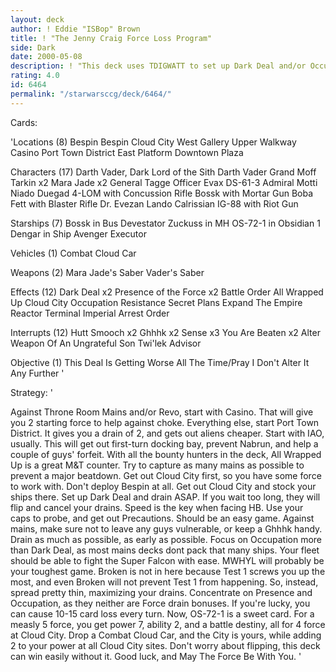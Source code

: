 ```yaml
---
layout: deck
author: ! Eddie "ISBop" Brown
title: ! "The Jenny Craig Force Loss Program"
side: Dark
date: 2000-05-08
description: ! "This deck uses TDIGWATT to set up Dark Deal and/or Occupation, drains for a ton, and has great power to back it up."
rating: 4.0
id: 6464
permalink: "/starwarsccg/deck/6464/"
---
```

Cards: 

'Locations (8)
Bespin
Bespin Cloud City
West Gallery
Upper Walkway
Casino
Port Town District
East Platform
Downtown Plaza

Characters (17)
Darth Vader, Dark Lord of the Sith
Darth Vader
Grand Moff Tarkin x2
Mara Jade x2
General Tagge
Officer Evax
DS-61-3
Admiral Motti
Niado Duegad
4-LOM with Concussion Rifle
Bossk with Mortar Gun
Boba Fett with Blaster Rifle
Dr. Evezan
Lando Calrissian
IG-88 with Riot Gun

Starships (7)
Bossk in Bus
Devestator
Zuckuss in MH
OS-72-1 in Obsidian 1
Dengar in Ship
Avenger
Executor

Vehicles (1)
Combat Cloud Car

Weapons (2)
Mara Jade's Saber
Vader's Saber

Effects (12)
Dark Deal x2
Presence of the Force x2
Battle Order
All Wrapped Up
Cloud City Occupation
Resistance
Secret Plans
Expand The Empire
Reactor Terminal
Imperial Arrest Order

Interrupts (12)
Hutt Smooch x2
Ghhhk x2
Sense x3
You Are Beaten x2
Alter
Weapon Of An Ungrateful Son
Twi'lek Advisor

Objective (1)
This Deal Is Getting Worse All The Time/Pray I Don't Alter It Any Further
'

Strategy: '

Against Throne Room Mains and/or Revo, start with Casino.	That will give you 2 starting force to help against choke.  Everything else, start Port Town District.	It gives you a drain of 2, and gets out aliens cheaper.  Start with IAO, usually.  This will get out first-turn docking bay, prevent Nabrun, and help a couple of guys' forfeit.  With all the bounty hunters in the deck, All Wrapped Up is a great M&T counter.  Try to capture as many mains as possible to prevent a major beatdown.  Get out Cloud City first, so you have some force to work with.  Don't deploy Bespin at all.  Get out Cloud City and stock your ships there.  Set up Dark Deal and drain ASAP.  If you wait too long, they will flip and cancel your drains.  Speed is the key when facing HB.  Use your caps to probe, and get out Precautions.  Should be an easy game.  Against mains, make sure not to leave any guys vulnerable, or keep a Ghhhk handy.  Drain as much as possible, as early as possible.  Focus on Occupation more than Dark Deal, as most mains decks dont pack that many ships.  Your fleet should be able to fight the Super Falcon with ease.  MWHYL will probably be your toughest game.	Broken is not in here because Test 1 screws you up the most, and even Broken will not prevent Test 1 from happening.  So, instead, spread pretty thin, maximizing your drains.	Concentrate on Presence and Occupation, as they neither are Force drain bonuses.  If you're lucky, you can cause 10-15 card loss every turn.
Now, OS-72-1 is a sweet card.  For a measly 5 force, you get power 7, ability 2, and a battle destiny, all for 4 force at Cloud City.  Drop a Combat Cloud Car, and the City is yours, while adding 2 to your power at all Cloud City sites.  Don't worry about flipping, this deck can win easily without it.
Good luck, and May The Force Be With You.  '
